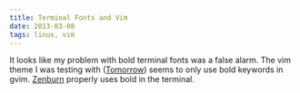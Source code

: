 ```yaml
---
title: Terminal Fonts and Vim
date: 2013-03-08
tags: linux, vim
---
```


It looks like my problem with bold terminal fonts was a false alarm.  The vim
theme I was testing with
([Tomorrow](https://github.com/chriskempson/tomorrow-theme)) seems to only use
bold keywords in gvim.  [Zenburn](http://slinky.imukuppi.org/zenburnpage/)
properly uses bold in the terminal.
